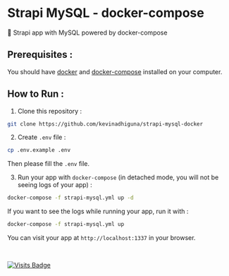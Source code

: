 # Strapi MySQL - docker-compose

🌈 Strapi app with MySQL powered by docker-compose

## Prerequisites :

You should have [docker](https://docs.docker.com/engine/install/) and [docker-compose](https://docs.docker.com/compose/install/) installed on your computer.

## How to Run :

1) Clone this repository :
```bash
git clone https://github.com/kevinadhiguna/strapi-mysql-docker
```

2) Create `.env` file :
```bash
cp .env.example .env
```

Then please fill the `.env` file.

3) Run your app with `docker-compose` (in detached mode, you will not be seeing logs of your app) :
```bash
docker-compose -f strapi-mysql.yml up -d
```

If you want to see the logs while running your app, run it with :
```bash
docker-compose -f strapi-mysql.yml up
```

You can visit your app at `http://localhost:1337` in your browser.

<br/>

[![Visits Badge](https://badges.pufler.dev/visits/kevinadhiguna/strapi-mysql-docker)](https://github.com/kevinadhiguna)
